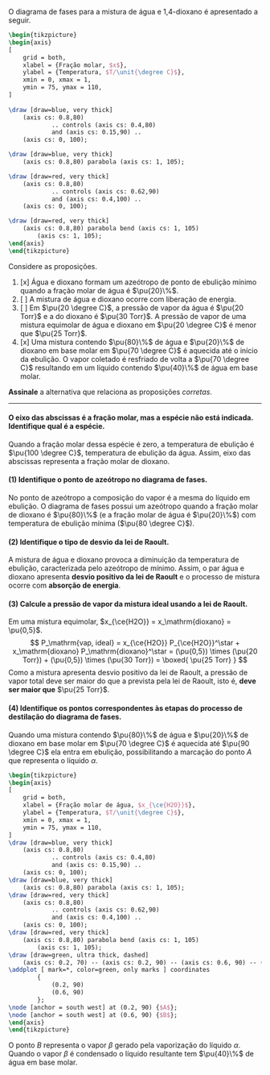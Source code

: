 O diagrama de fases para a mistura de água e 1,4-dioxano é apresentado a seguir.

```latex
\begin{tikzpicture}
\begin{axis}
[
    grid = both,
    xlabel = {Fração molar, $x$},
    ylabel = {Temperatura, $T/\unit{\degree C}$},
    xmin = 0, xmax = 1,
    ymin = 75, ymax = 110,
]    
        
\draw [draw=blue, very thick]
    (axis cs: 0.8,80) 
            .. controls (axis cs: 0.4,80) 
            and (axis cs: 0.15,90) .. 
    (axis cs: 0, 100);

\draw [draw=blue, very thick]
    (axis cs: 0.8,80) parabola (axis cs: 1, 105);

\draw [draw=red, very thick]
    (axis cs: 0.8,80) 
            .. controls (axis cs: 0.62,90) 
            and (axis cs: 0.4,100) .. 
    (axis cs: 0, 100);

\draw [draw=red, very thick]
    (axis cs: 0.8,80) parabola bend (axis cs: 1, 105)
        (axis cs: 1, 105);
\end{axis}
\end{tikzpicture}
```

Considere as proposições.

1. [x] Água e dioxano formam um azeótropo de ponto de ebulição mínimo quando a fração molar de água é $\pu{20}\%$.
2. [ ] A mistura de água e dioxano ocorre com liberação de energia.
3. [ ] Em $\pu{20 \degree C}$, a pressão de vapor da água é $\pu{20 Torr}$ e a do dioxano é $\pu{30 Torr}$. A pressão de vapor de uma mistura equimolar de água e dioxano em $\pu{20 \degree C}$ é menor que $\pu{25 Torr}$.
4. [x] Uma mistura contendo $\pu{80}\%$ de água e $\pu{20}\%$ de dioxano em base molar em $\pu{70 \degree C}$ é aquecida até o início da ebulição. O vapor coletado é resfriado de volta a $\pu{70 \degree C}$ resultando em um líquido contendo $\pu{40}\%$ de água em base molar.


**Assinale** a alternativa que relaciona as proposições *corretas*.

---

#### O eixo das abscissas é a fração molar, mas a espécie não está indicada. Identifique qual é a espécie.

Quando a fração molar dessa espécie é zero, a temperatura de ebulição é $\pu{100 \degree C}$, temperatura de ebulição da água. Assim, eixo das abscissas representa a fração molar de dioxano.

#### **(1)** Identifique o ponto de azeótropo no diagrama de fases.

No ponto de azeótropo a composição do vapor é a mesma do líquido em ebulição. O diagrama de fases possui um azeótropo quando a fração molar de dioxano é $\pu{80}\%$ (e a fração molar de água é $\pu{20}\%$) com temperatura de ebulição mínima ($\pu{80 \degree C}$).

#### **(2)** Identifique o tipo de desvio da lei de Raoult.

A mistura de água e dioxano provoca a diminuição da temperatura de ebulição, caracterizada pelo azeótropo de mínimo. Assim, o par água e dioxano apresenta **desvio positivo da lei de Raoult** e o processo de mistura ocorre com **absorção de energia**.

#### **(3)** Calcule a pressão de vapor da mistura ideal usando a lei de Raoult.

Em uma mistura equimolar, $x_{\ce{H2O}} = x_\mathrm{dioxano} = \pu{0,5}$.
$$
    P_\mathrm{vap, ideal}
        = x_{\ce{H2O}} P_{\ce{H2O}}^\star + x_\mathrm{dioxano} P_\mathrm{dioxano}^\star
        = (\pu{0,5}) \times (\pu{20 Torr}) + (\pu{0,5}) \times (\pu{30 Torr})
        = \boxed{ \pu{25 Torr} }
$$
Como a mistura apresenta desvio positivo da lei de Raoult, a pressão de vapor total deve ser maior do que a prevista pela lei de Raoult, isto é, **deve ser maior que** $\pu{25 Torr}$.

#### **(4)** Identifique os pontos correspondentes às etapas do processo de destilação do diagrama de fases.

Quando uma mistura contendo $\pu{80}\%$ de água e $\pu{20}\%$ de dioxano em base molar em $\pu{70 \degree C}$ é aquecida até $\pu{90 \degree C}$ ela entra em ebulição, possibilitando a marcação do ponto $A$ que representa o líquido $\alpha$.

```latex
\begin{tikzpicture}
\begin{axis}
[
    grid = both,
    xlabel = {Fração molar de água, $x_{\ce{H2O}}$},
    ylabel = {Temperatura, $T/\unit{\degree C}$},
    xmin = 0, xmax = 1,
    ymin = 75, ymax = 110,
]     
\draw [draw=blue, very thick]
    (axis cs: 0.8,80) 
            .. controls (axis cs: 0.4,80) 
            and (axis cs: 0.15,90) .. 
    (axis cs: 0, 100);
\draw [draw=blue, very thick]
    (axis cs: 0.8,80) parabola (axis cs: 1, 105);
\draw [draw=red, very thick]
    (axis cs: 0.8,80) 
            .. controls (axis cs: 0.62,90) 
            and (axis cs: 0.4,100) .. 
    (axis cs: 0, 100);
\draw [draw=red, very thick]
    (axis cs: 0.8,80) parabola bend (axis cs: 1, 105)
        (axis cs: 1, 105);
\draw [draw=green, ultra thick, dashed]
    (axis cs: 0.2, 70) -- (axis cs: 0.2, 90) -- (axis cs: 0.6, 90) -- (axis cs: 0.6, 70);
\addplot [ mark=*, color=green, only marks ] coordinates
        {
            (0.2, 90)
            (0.6, 90)
        };
\node [anchor = south west] at (0.2, 90) {$A$};
\node [anchor = south west] at (0.6, 90) {$B$};
\end{axis}
\end{tikzpicture}
```

O ponto $B$ representa o vapor $\beta$ gerado pela vaporização do líquido $\alpha$. Quando o vapor $\beta$ é condensado o líquido resultante tem $\pu{40}\%$ de água em base molar.
